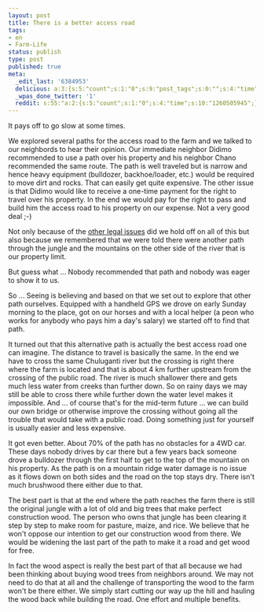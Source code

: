 ```yaml
---
layout: post
title: There is a better access road
tags:
- en
- Farm-Life
status: publish
type: post
published: true
meta:
  _edit_last: '6384953'
  delicious: a:3:{s:5:"count";s:1:"0";s:9:"post_tags";s:0:"";s:4:"time";s:10:"1262953383";}
  _wpas_done_twitter: '1'
  reddit: s:55:"a:2:{s:5:"count";s:1:"0";s:4:"time";s:10:"1260505945";}";
---
```

It pays off to go slow at some times.

We explored several paths for the access road to the farm and we talked to our neighbords to hear their opinion. Our immediate neighbor Didimo recommended to use a path over his property and his neighbor Chano recommended the same route. The path is well traveled but is narrow and hence heavy equipment (bulldozer, backhoe/loader, etc.) would be required to move dirt and rocks. That can easily get quite expensive. The other issue is that Didimo would like to receive a one-time payment for the right to travel over his property. In the end we would pay for the right to pass and build him the access road to his property on our expense. Not a very good deal ;-)

Not only because of the <a href="http://rainforestfinca.wordpress.com/2009/12/07/agreements-are-not-always-honored-by-all-parties/">other legal issues</a> did we hold off on all of this but also because we remembered that we were told there were another path through the jungle and the mountains on the other side of the river that is our property limit.

But guess what ... Nobody recommended that path and nobody was eager to show it to us.

So ... Seeing is believing and based on that we set out to explore that other path ourselves. Equipped with a handheld GPS we drove on early Sunday morning to the place, got on our horses and with a local helper (a peon who works for anybody who pays him a day's salary) we started off to find that path.

It turned out that this alternative path is actually the best access road one can imagine. The distance to travel is basically the same. In the end we have to cross the same Chuluganti river but the crossing is right there where the farm is located and that is about 4 km further upstream from the crossing of the public road. The river is much shallower there and gets much less water from creeks than further down. So on rainy days we may still be able to cross there while further down the water level makes it impossible. And ... of course that's for the mid-term future ... we can build our own bridge or otherwise improve the crossing without going all the trouble that would take with a public road. Doing something just for yourself is usually easier and less expensive.

It got even better. About 70% of the path has no obstacles for a 4WD car. These days nobody drives by car there but a few years back someone drove a bulldozer through the first half to get to the top of the mountain on his property. As the path is on a mountain ridge water damage is no issue as it flows down on both sides and the road on the top stays dry. There isn't much brushwood there either due to that.

The best part is that at the end where the path reaches the farm there is still the original jungle with a lot of old and big trees that make perfect construction wood. The person who owns that jungle has been clearing it step by step to make room for pasture, maize, and rice. We believe that he won't oppose our intention to get our construction wood from there. We would be widening the last part of the path to make it a road and get wood for free.

In fact the wood aspect is really the best part of that all because we had been thinking about buying wood trees from neighbors around. We may not need to do that at all and the challenge of transporting the wood to the farm won't be there either. We simply start cutting our way up the hill and hauling the wood back while building the road. One effort and multiple benefits.

